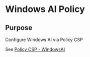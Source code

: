 # Windows AI Policy


## Purpose
<!-- Summary Start -->
Configure Windows AI via Policy CSP
<!-- Summary End -->

See [Policy CSP - WindowsAI](https://learn.microsoft.com/en-us/windows/client-management/mdm/policy-csp-windowsai)